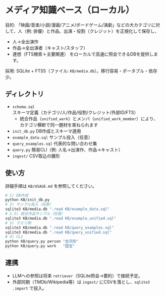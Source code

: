 # メディア知識ベース（ローカル）

目的: 「映画/音楽/小説/漫画/アニメ/ボードゲーム/演劇」などの大カテゴリに対して、人（例: 俳優）と作品、出演・役割（クレジット）を正規化して保存し、
- 人→全出演作
- 作品→全出演者（キャスト/スタッフ）
- 連想（FTS検索＋主要関連）
をローカルで高速に照会できるDBを提供します。

採用: SQLite + FTS5（ファイル: `KB/media.db`）。移行容易・ポータブル・依存少。

## ディレクトリ
- `schema.sql` スキーマ定義（カテゴリ/人/作品/役割/クレジット/外部ID/FTS）
  - 統合作品（`unified_work`）とメンバ（`unified_work_member`）により、カテゴリ横断で同一題材を束ねられます
- `init_db.py` DB作成とスキーマ適用
- `example_data.sql` サンプル投入（任意）
- `query_examples.sql` 代表的な問い合わせ集
- `query.py` 簡易CLI（例: 人名→出演作、作品→キャスト）
- `ingest/` CSV取込の雛形

## 使い方
詳細手順は `KB/USAGE.md` を参照してください。
```bash
# 1) DB作成
python KB/init_db.py
# 2) サンプル投入（任意）
sqlite3 KB/media.db ".read KB/example_data.sql"
# 2.5) 統合作品サンプル（任意）
sqlite3 KB/media.db ".read KB/example_unified.sql"
# 3) クエリ例
sqlite3 KB/media.db ".read KB/query_examples.sql"
sqlite3 KB/media.db ".read KB/query_unified.sql"
# 4) CLI
python KB/query.py person "吉沢亮"
python KB/query.py work   "国宝"
```

## 連携
- LLMへの参照は将来 `retriever`（SQLite照会→要約）で接続予定。
- 外部同期（TMDb/Wikipedia等）は `ingest/` にCSVを落とし、`sqlite3 .import` で投入。
